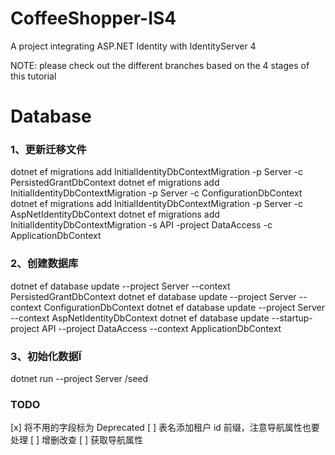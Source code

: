# CoffeeShopper-IS4
A project integrating ASP.NET Identity with IdentityServer 4

NOTE: please check out the different branches based on the 4 stages of this tutorial


# Database

### 1、更新迁移文件
dotnet ef migrations add InitialIdentityDbContextMigration -p Server -c PersistedGrantDbContext
dotnet ef migrations add InitialIdentityDbContextMigration -p Server -c ConfigurationDbContext
dotnet ef migrations add InitialIdentityDbContextMigration -p Server -c AspNetIdentityDbContext
dotnet ef migrations add InitialIdentityDbContextMigration -s API -project DataAccess -c ApplicationDbContext

### 2、创建数据库
dotnet ef database update --project Server --context PersistedGrantDbContext
dotnet ef database update --project Server --context ConfigurationDbContext
dotnet ef database update --project Server --context AspNetIdentityDbContext
dotnet ef database update --startup-project API --project DataAccess --context ApplicationDbContext

### 3、初始化数据Ï
dotnet run --project Server /seed


### TODO
[x] 将不用的字段标为 Deprecated
[ ] 表名添加租户 id 前缀，注意导航属性也要处理
[ ] 增删改查
[ ] 获取导航属性
